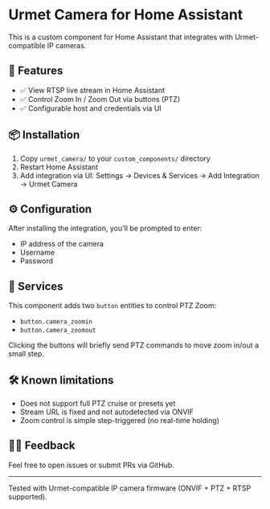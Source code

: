 # Urmet Camera for Home Assistant

This is a custom component for Home Assistant that integrates with Urmet-compatible IP cameras.

## 🎯 Features

- ✅ View RTSP live stream in Home Assistant
- ✅ Control Zoom In / Zoom Out via buttons (PTZ)
- ✅ Configurable host and credentials via UI

## 📦 Installation

1. Copy `urmet_camera/` to your `custom_components/` directory
2. Restart Home Assistant
3. Add integration via UI: Settings → Devices & Services → Add Integration → Urmet Camera

## ⚙️ Configuration

After installing the integration, you'll be prompted to enter:

- IP address of the camera
- Username
- Password

## 🔘 Services

This component adds two `button` entities to control PTZ Zoom:

- `button.camera_zoomin`
- `button.camera_zoomout`

Clicking the buttons will briefly send PTZ commands to move zoom in/out a small step.

## 🛠️ Known limitations

- Does not support full PTZ cruise or presets yet
- Stream URL is fixed and not autodetected via ONVIF
- Zoom control is simple step-triggered (no real-time holding)

## 🙋‍♂️ Feedback

Feel free to open issues or submit PRs via GitHub.

---

Tested with Urmet-compatible IP camera firmware (ONVIF + PTZ + RTSP supported).
